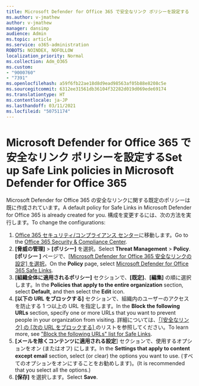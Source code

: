 ```yaml
---
title: Microsoft Defender for Office 365 で安全なリンク ポリシーを設定する
ms.author: v-jmathew
author: v-jmathew
manager: dansimp
audience: Admin
ms.topic: article
ms.service: o365-administration
ROBOTS: NOINDEX, NOFOLLOW
localization_priority: Normal
ms.collection: Adm_O365
ms.custom:
- "9000760"
- "7391"
ms.openlocfilehash: a59f6fb22ae18d8d9ead98563af05b88e8208c5e
ms.sourcegitcommit: 6312ee31561db36104f32282d019d069ede69174
ms.translationtype: HT
ms.contentlocale: ja-JP
ms.lasthandoff: 03/11/2021
ms.locfileid: "50751174"
---
```

# <a name="set-up-safe-link-policies-in-microsoft-defender-for-office-365"></a><span data-ttu-id="66a33-102">Microsoft Defender for Office 365 で安全なリンク ポリシーを設定する</span><span class="sxs-lookup"><span data-stu-id="66a33-102">Set up Safe Link policies in Microsoft Defender for Office 365</span></span>

<span data-ttu-id="66a33-103">Microsoft Defender for Office 365 の安全なリンクに関する既定のポリシーは既に作成されています。</span><span class="sxs-lookup"><span data-stu-id="66a33-103">A default policy for Safe Links in Microsoft Defender for Office 365 is already created for you.</span></span> <span data-ttu-id="66a33-104">構成を変更するには、次の方法を実行します。</span><span class="sxs-lookup"><span data-stu-id="66a33-104">To change the configurations:</span></span>

1. <span data-ttu-id="66a33-105">[Office 365 セキュリティ/コンプライアンス センター](https://go.microsoft.com/fwlink/p/?linkid=2077143)に移動します。</span><span class="sxs-lookup"><span data-stu-id="66a33-105">Go to the [Office 365 Security & Compliance Center](https://go.microsoft.com/fwlink/p/?linkid=2077143).</span></span>
2. <span data-ttu-id="66a33-106">**[脅威の管理]** > **[ポリシー]** を選択。</span><span class="sxs-lookup"><span data-stu-id="66a33-106">Select **Threat Management** > **Policy**.</span></span> <span data-ttu-id="66a33-107">**[ポリシー ]** ページで、[[Microsoft Defender for Office 365 安全なリンクの設定] を選択](https://go.microsoft.com/fwlink/?linkid=2101058)。</span><span class="sxs-lookup"><span data-stu-id="66a33-107">On the **Policy** page, select [Microsoft Defender for Office 365 Safe Links](https://go.microsoft.com/fwlink/?linkid=2101058).</span></span>
3. <span data-ttu-id="66a33-108">**[組織全体に適用されるポリシー]** セクションで、**[既定]**、**[編集]** の順に選択します。</span><span class="sxs-lookup"><span data-stu-id="66a33-108">In the **Policies that apply to the entire organization** section, select **Default**, and then select the **Edit** icon.</span></span>
4. <span data-ttu-id="66a33-109">**[以下の URL をブロックする]** セクションで、組織内のユーザーのアクセスを防止する 1 つ以上の URL を指定します。</span><span class="sxs-lookup"><span data-stu-id="66a33-109">In the **Block the following URLs** section, specify one or more URLs that you want to prevent people in your organization from visiting.</span></span> <span data-ttu-id="66a33-110">詳細については、[「[安全なリンク] の [次の URL をブロックする] ](https://go.microsoft.com/fwlink/?linkid=2092123)のリストを参照してください。</span><span class="sxs-lookup"><span data-stu-id="66a33-110">To learn more, see ["Block the following URLs" list for Safe Links](https://go.microsoft.com/fwlink/?linkid=2092123).</span></span>
5. <span data-ttu-id="66a33-111">**[メールを除くコンテンツに適用される設定**] セクションで、使用するオプションをオン (またはオフ) にします。</span><span class="sxs-lookup"><span data-stu-id="66a33-111">In the **Settings that apply to content except email** section, select (or clear) the options you want to use.</span></span> <span data-ttu-id="66a33-112">(すべてのオプションをオンにすることをお勧めします)。</span><span class="sxs-lookup"><span data-stu-id="66a33-112">(It is recommended that you select all the options.)</span></span>
6. <span data-ttu-id="66a33-113">**[保存]** を選択します。</span><span class="sxs-lookup"><span data-stu-id="66a33-113">Select **Save**.</span></span>
